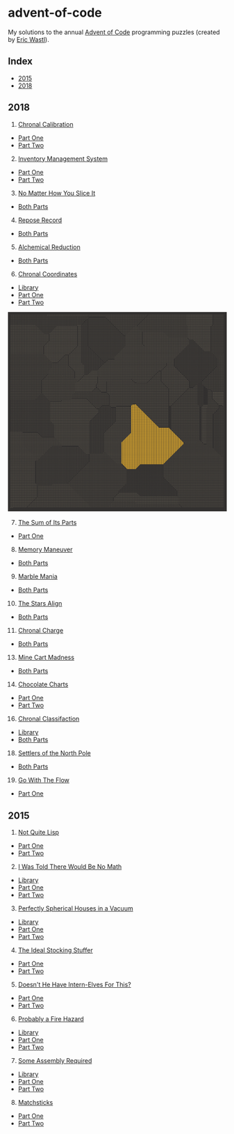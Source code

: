 # advent-of-code

My solutions to the annual [Advent of Code][1] programming puzzles
(created by [Eric Wastl][2]).

## Index

- [2015](#2015)
- [2018](#2018)

## 2018

1. [Chronal Calibration][2018-01]
  - [Part One](./2018/day-01/src/one.rs)
  - [Part Two](./2018/day-01/src/two.rs)

2. [Inventory Management System][2018-02]
  - [Part One](./2018/day-02/src/one.rs)
  - [Part Two](./2018/day-02/src/two.rs)

3. [No Matter How You Slice It][2018-03]
  - [Both Parts](./2018/day-03/src/main.rs)

4. [Repose Record][2018-04]
  - [Both Parts](./2018/day-04/src/main.rs)

5. [Alchemical Reduction][2018-05]
  - [Both Parts](./2018/day-05/src/main.rs)

6. [Chronal Coordinates][2018-06]
  - [Library](./2018/day-06/src/lib.rs)
  - [Part One](./2018/day-06/src/one.rs)
  - [Part Two](./2018/day-06/src/two.rs)

![Screenshot](./2018/day-06/screenshot.png)

7. [The Sum of Its Parts][2018-07]
  - [Part One](./2018/day-07/src/main.rs)

8. [Memory Maneuver][2018-08]
  - [Both Parts](./2018/day-08/src/main.rs)

9. [Marble Mania][2018-09]
  - [Both Parts](./2018/day-09/src/main.rs)

10. [The Stars Align][2018-10]
  - [Both Parts](./2018/day-10/src/main.rs)

11. [Chronal Charge][2018-11]
  - [Both Parts](./2018/day-11/src/main.rs)

13. [Mine Cart Madness][2018-13]
  - [Both Parts](./2018/day-13/src/main.rs)

14. [Chocolate Charts][2018-14]
  - [Part One](./2018/day-14/src/one.rs)
  - [Part Two](./2018/day-14/src/two.rs)

16. [Chronal Classifaction][2018-16]
  - [Library](./2018/day-16/src/lib.rs)
  - [Both Parts](./2018/day-16/src/main.rs)

18. [Settlers of the North Pole][2018-18]
  - [Both Parts](./2018/day-18/src/main.rs)

19. [Go With The Flow][2018-19]
  - [Part One](./2018/day-18/src/main.rs)

## 2015

1. [Not Quite Lisp][2015-01]
  - [Part One](./2015/day-01/src/one.rs)
  - [Part Two](./2015/day-01/src/two.rs)

2. [I Was Told There Would Be No Math][2015-02]
  - [Library](./2015/day-02/src/lib.rs)
  - [Part One](./2015/day-02/src/one.rs)
  - [Part Two](./2015/day-02/src/two.rs)

3. [Perfectly Spherical Houses in a Vacuum][2015-03]
  - [Library](./2015/day-03/src/lib.rs)
  - [Part One](./2015/day-03/src/one.rs)
  - [Part Two](./2015/day-03/src/two.rs)

4. [The Ideal Stocking Stuffer][2015-04]
  - [Part One](./2015/day-04/src/main.rs)
  - [Part Two](./2015/day-04/src/main.rs)

5. [Doesn't He Have Intern-Elves For This?][2015-05]
  - [Part One](./2015/day-05/src/one.rs)
  - [Part Two](./2015/day-05/src/two.rs)

6. [Probably a Fire Hazard][2015-06]
  - [Library](./2015/day-06/src/lib.rs)
  - [Part One](./2015/day-06/src/one.rs)
  - [Part Two](./2015/day-06/src/two.rs)

7. [Some Assembly Required][2015-07]
  - [Library](./2015/day-07/src/lib.rs)
  - [Part One](./2015/day-07/src/one.rs)
  - [Part Two](./2015/day-07/src/two.rs)

8. [Matchsticks][2015-08]
  - [Part One](./2015/day-08/src/one.rs)
  - [Part Two](./2015/day-08/src/two.rs)

[1]: https://adventofcode.com/
[2]: https://adventofcode.com/2018/about 

[2018-01]: https://adventofcode.com/2018/day/1
[2018-02]: https://adventofcode.com/2018/day/2
[2018-03]: https://adventofcode.com/2018/day/3
[2018-04]: https://adventofcode.com/2018/day/4
[2018-05]: https://adventofcode.com/2018/day/5
[2018-06]: https://adventofcode.com/2018/day/6
[2018-07]: https://adventofcode.com/2018/day/7
[2018-08]: https://adventofcode.com/2018/day/8
[2018-09]: https://adventofcode.com/2018/day/9
[2018-10]: https://adventofcode.com/2018/day/10
[2018-11]: https://adventofcode.com/2018/day/11
[2018-13]: https://adventofcode.com/2018/day/13
[2018-14]: https://adventofcode.com/2018/day/14
[2018-16]: https://adventofcode.com/2018/day/16
[2018-18]: https://adventofcode.com/2018/day/18
[2018-19]: https://adventofcode.com/2018/day/19

[2015-01]: https://adventofcode.com/2015/day/1
[2015-02]: https://adventofcode.com/2015/day/2
[2015-03]: https://adventofcode.com/2015/day/3
[2015-04]: https://adventofcode.com/2015/day/4
[2015-05]: https://adventofcode.com/2015/day/5
[2015-06]: https://adventofcode.com/2015/day/6
[2015-07]: https://adventofcode.com/2015/day/7
[2015-08]: https://adventofcode.com/2015/day/8

